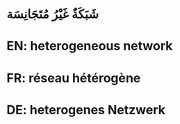# شَبَكَةٌ غَيْرُ مُتَجَانِسَة

# EN: heterogeneous network

# FR: réseau hétérogène

# DE: heterogenes Netzwerk
